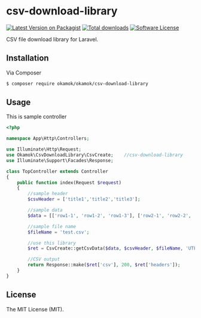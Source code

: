 # csv-download-library

[![Latest Version on Packagist][ico-version]][link-packagist]
[![Total downloads][ico-downloads]][link-packagist]
[![Software License][ico-license]](LICENSE.md)

CSV file download library for Laravel.

## Installation
Via Composer

``` bash
$ composer require okamok/okamok/csv-download-library
```

## Usage
This is sample controller

``` php
<?php

namespace App\Http\Controllers;

use Illuminate\Http\Request;
use Okamok\CsvDownloadLibrary\CsvCreate;    //csv-download-library
use Illuminate\Support\Facades\Response;

class TopController extends Controller
{
    public function index(Request $request)
    {
        //sample header
        $csvHeader = ['title1','title2','title3'];

        //sample data
        $data = [['row1-1', 'row1-2', 'row1-3'], ['row2-1', 'row2-2', 'row2-3']];

        //sample file name
        $fileName = 'test.csv';

        //use this library
        $ret = CsvCreate::getCsvData($data, $csvHeader, $fileName, 'UTF-8');

        //CSV output
        return Response::make($ret['csv'], 200, $ret['headers']);
    }
}
```

## License

The MIT License (MIT).




[ico-version]: https://img.shields.io/packagist/v/okamok/csv-download-library.svg?style=flat-square
[ico-license]: https://img.shields.io/badge/license-MIT-brightgreen.svg?style=flat-square
[ico-downloads]: https://img.shields.io/packagist/dt/okamok/csv-download-library.svg?style=flat-square
[link-packagist]: https://packagist.org/packages/okamok/csv-download-library
